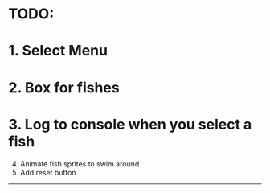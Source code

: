 # TODO:

# 1. Select Menu
# 2. Box for fishes
# 3. Log to console when you select a fish
4. Animate fish sprites to swim around
5. Add reset button

---
